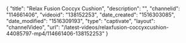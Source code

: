 {
    "title": "Relax Fusion Coccyx Cushion",
    "description": "",
    "channelid": "114661406",
    "videoid": "138152253",
    "date_created": "1516303085",
    "date_modified": "1516309193",
    "type": "captivate",
    "layout": "channelVideo",
    "url": "\/latest-videos\/relaxfusion-coccyxcushion-44085797-mp4\/114661406-138152253"
}